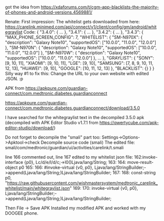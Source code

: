 got the idea from
https://xdaforums.com/t/cgm-app-blacklists-the-majority-of-phones-and-android-versions.4569881/

Renate:
First impression: The whitelist gets downloaded from here: https://carelink.minimed.com/api/connect/v1/client/config/gm/android/whitegraylist
Code:
{
    "3.4.0": {
...
    },
    "3.4.1": {
...
    },
    "3.4.2": {
...
    },
    "3.4.3": {
        "MAX_PHONE_SCREEN_CONFIG": 7,
        "WHITELIST": {
            "SM-N970X": {
                "description": "Galaxy Note10",
                "supportedOS": ["10.0.0", "11.0.0", "12.0.0"]
            },
            "SM-N970N": {
                "description": "Galaxy Note10",
                "supportedOS": ["10.0.0", "11.0.0", "12.0.0"]
            },
            "SM-N970W": {
                "description": "Galaxy Note10",
                "supportedOS": ["10.0.0", "11.0.0", "12.0.0"]
            },
...
        },
        "GRAYLIST": {
            "SONY": [9, 10, 11],
            "XIAOMI": [9, 10, 11],
            "LGE": [9, 10],
            "SAMSUNG": [7, 8, 9, 10, 11, 12, 13],
            "HUAWEI": [9, 10],
            "GOOGLE": [10, 11, 12, 13]
        },
        "BLACKLIST": {}
    }
}
Silly way #1 to fix this: Change the URL to your own website with edited JSON. :p


APK from
https://apkpure.com/guardian-connect/com.medtronic.diabetes.guardianconnect

https://apkpure.com/guardian-connect/com.medtronic.diabetes.guardianconnect/download/3.5.0

I have searched for the whitegraylist text in the decompiled 3.5.0 apk (decompiled with APK Editor Studio v1.7.1 from https://qwertycube.com/apk-editor-studio/download/)

Do not forget to decompile the "smali" part too:
Settings->Options->Apktool->check Decompile source code (smali)
The edited file:
smali/com/medtronic/guardian/ui/activities/carelink/t.smali

line 166 commented out, line 167 edited to my whitelist json file:
    162:invoke-interface {p0}, Lc/d/e/l/d/c;->l0()Ljava/lang/String;
    163:
    164: move-result-object p0
    165:
    166: #invoke-virtual {v0, p0}, Ljava/lang/StringBuilder;->append(Ljava/lang/String;)Ljava/lang/StringBuilder;
    167:
    168: const-string p0, "https://raw.githubusercontent.com/wishmastersystem/medtronic_carelink_whitelist/main/whitegraylist.json"
    169:
    170: invoke-virtual {v0, p0}, Ljava/lang/StringBuilder;->append(Ljava/lang/String;)Ljava/lang/StringBuilder;

Then File -> Save APK
Installed my modified APK and worked with my DOOGEE phone.


